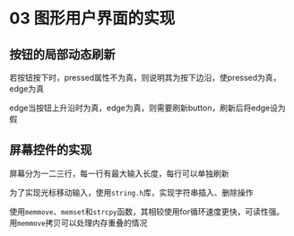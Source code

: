 # 03 图形用户界面的实现

## 按钮的局部动态刷新

若按钮按下时，pressed属性不为真，则说明其为按下边沿，使pressed为真，edge为真

edge当按钮上升沿时为真，edge为真，则需要刷新button，刷新后将edge设为假

## 屏幕控件的实现

屏幕分为一二三行，每一行有最大输入长度，每行可以单独刷新

为了实现光标移动输入，使用`string.h`库，实现字符串插入、删除操作

使用`memmove`、`memset`和`strcpy`函数，其相较使用for循环速度更快，可读性强。用`memmove`拷贝可以处理内存重叠的情况


